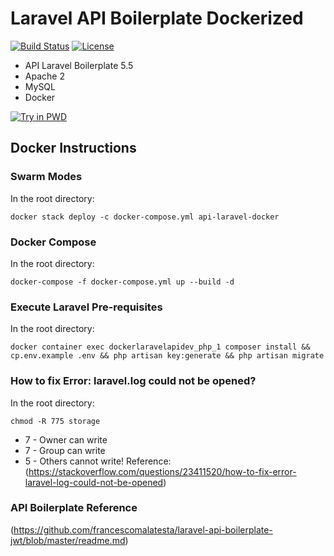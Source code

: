# Laravel API Boilerplate Dockerized

[![Build Status](https://travis-ci.org/jfernancordova/docker-laravel-api-dev.svg?branch=master)](https://travis-ci.org/jfernancordova/docker-laravel-api-dev)
[![License](https://img.shields.io/badge/License-MIT-yellow.svg)](https://opensource.org/licenses/MIT)

* API Laravel Boilerplate 5.5
* Apache 2
* MySQL
* Docker

[![Try in PWD](https://cdn.rawgit.com/play-with-docker/stacks/cff22438/assets/images/button.png)](http://play-with-docker.com?stack=https://raw.githubusercontent.com/jfernancordova/docker-laravel-api-dev/master/docker-compose.yml)
 
## Docker Instructions

### Swarm Modes
In the root directory:
<pre><code>docker stack deploy -c docker-compose.yml api-laravel-docker</code></pre>

### Docker Compose
In the root directory:
<pre><code>docker-compose -f docker-compose.yml up --build -d</code></pre>

### Execute Laravel Pre-requisites

In the root directory:
<pre><code>docker container exec dockerlaravelapidev_php_1 composer install && cp.env.example .env && php artisan key:generate && php artisan migrate</code></pre>

### How to fix Error: laravel.log could not be opened?
In the root directory:
<pre><code>chmod -R 775 storage </code></pre>
* 7 - Owner can write
* 7 - Group can write
* 5 - Others cannot write!
Reference:
(https://stackoverflow.com/questions/23411520/how-to-fix-error-laravel-log-could-not-be-opened)

### API Boilerplate Reference
(https://github.com/francescomalatesta/laravel-api-boilerplate-jwt/blob/master/readme.md)
